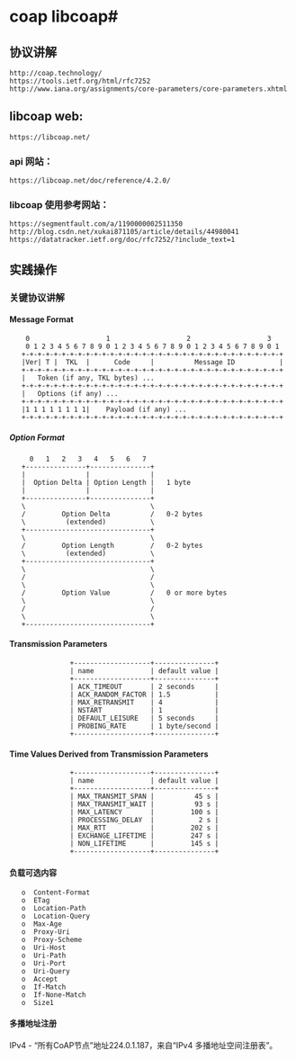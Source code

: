 # coap  libcoap#

## 协议讲解 ##
	http://coap.technology/
	https://tools.ietf.org/html/rfc7252
	http://www.iana.org/assignments/core-parameters/core-parameters.xhtml
## libcoap  web: ##
	https://libcoap.net/
### api 网站： ###
	https://libcoap.net/doc/reference/4.2.0/

### libcoap 使用参考网站： ###

	https://segmentfault.com/a/1190000002511350
	http://blog.csdn.net/xukai871105/article/details/44980041
	https://datatracker.ietf.org/doc/rfc7252/?include_text=1

## 实践操作 ##
### 关键协议讲解 ###
#### Message Format ####

	    0                   1                   2                   3
	    0 1 2 3 4 5 6 7 8 9 0 1 2 3 4 5 6 7 8 9 0 1 2 3 4 5 6 7 8 9 0 1
	   +-+-+-+-+-+-+-+-+-+-+-+-+-+-+-+-+-+-+-+-+-+-+-+-+-+-+-+-+-+-+-+-+
	   |Ver| T |  TKL  |      Code     |          Message ID           |
	   +-+-+-+-+-+-+-+-+-+-+-+-+-+-+-+-+-+-+-+-+-+-+-+-+-+-+-+-+-+-+-+-+
	   |   Token (if any, TKL bytes) ...
	   +-+-+-+-+-+-+-+-+-+-+-+-+-+-+-+-+-+-+-+-+-+-+-+-+-+-+-+-+-+-+-+-+
	   |   Options (if any) ...
	   +-+-+-+-+-+-+-+-+-+-+-+-+-+-+-+-+-+-+-+-+-+-+-+-+-+-+-+-+-+-+-+-+
	   |1 1 1 1 1 1 1 1|    Payload (if any) ...
	   +-+-+-+-+-+-+-+-+-+-+-+-+-+-+-+-+-+-+-+-+-+-+-+-+-+-+-+-+-+-+-+-+

                        
##### Option Format 

	     0   1   2   3   4   5   6   7
	   +---------------+---------------+
	   |               |               |
	   |  Option Delta | Option Length |   1 byte
	   |               |               |
	   +---------------+---------------+
	   \                               \
	   /         Option Delta          /   0-2 bytes
	   \          (extended)           \
	   +-------------------------------+
	   \                               \
	   /         Option Length         /   0-2 bytes
	   \          (extended)           \
	   +-------------------------------+
	   \                               \
	   /                               /
	   \                               \
	   /         Option Value          /   0 or more bytes
	   \                               \
	   /                               /
	   \                               \
	   +-------------------------------+	

####  Transmission Parameters ####
                   +-------------------+---------------+
                   | name              | default value |
                   +-------------------+---------------+
                   | ACK_TIMEOUT       | 2 seconds     |
                   | ACK_RANDOM_FACTOR | 1.5           |
                   | MAX_RETRANSMIT    | 4             |
                   | NSTART            | 1             |
                   | DEFAULT_LEISURE   | 5 seconds     |
                   | PROBING_RATE      | 1 byte/second |
                   +-------------------+---------------+

#### Time Values Derived from Transmission Parameters ####
                   +-------------------+---------------+
                   | name              | default value |
                   +-------------------+---------------+
                   | MAX_TRANSMIT_SPAN |          45 s |
                   | MAX_TRANSMIT_WAIT |          93 s |
                   | MAX_LATENCY       |         100 s |
                   | PROCESSING_DELAY  |           2 s |
                   | MAX_RTT           |         202 s |
                   | EXCHANGE_LIFETIME |         247 s |
                   | NON_LIFETIME      |         145 s |
                   +-------------------+---------------+
#### 负载可选内容 ####
	   o  Content-Format
	   o  ETag
	   o  Location-Path
	   o  Location-Query
	   o  Max-Age
	   o  Proxy-Uri
	   o  Proxy-Scheme
	   o  Uri-Host
	   o  Uri-Path
	   o  Uri-Port
	   o  Uri-Query
	   o  Accept
	   o  If-Match
	   o  If-None-Match
	   o  Size1

#### 多播地址注册 ####

IPv4  - “所有CoAP节点”地址224.0.1.187，来自“IPv4 多播地址空间注册表”。